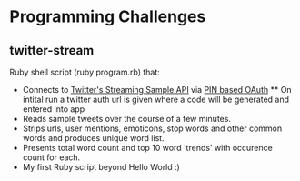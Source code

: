 # Programming Challenges

## twitter-stream
Ruby shell script (ruby program.rb) that:
* Connects to [Twitter's Streaming Sample API](https://dev.twitter.com/streaming/reference/get/statuses/sample) via [PIN based OAuth](https://dev.twitter.com/oauth/pin-based)
  ** On intital run a twitter auth url is given where a code will be generated and entered into app
* Reads sample tweets over the course of a few minutes.
* Strips urls, user mentions, emoticons, stop words and other common words and produces unique word list.
* Presents total word count and top 10 word 'trends' with occurence count for each.
* My first Ruby script beyond Hello World :)

